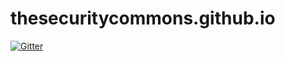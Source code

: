 # thesecuritycommons.github.io

[![Gitter](https://badges.gitter.im/Join%20Chat.svg)](https://gitter.im/thesecuritycommons/thesecuritycommons.github.io?utm_source=badge&utm_medium=badge&utm_campaign=pr-badge&utm_content=badge)